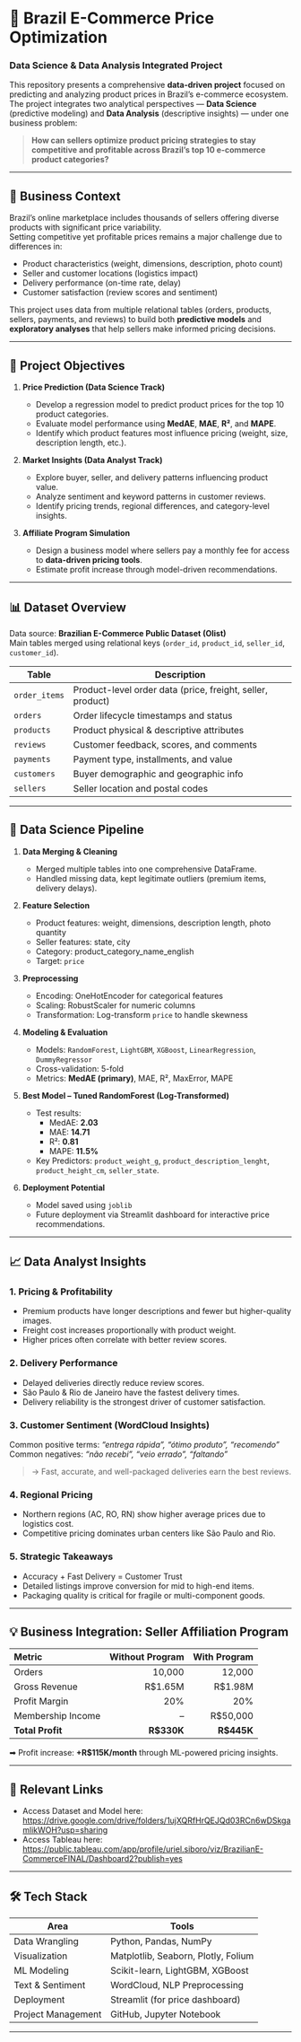 # 🛒 Brazil E-Commerce Price Optimization  
### Data Science & Data Analysis Integrated Project  

This repository presents a comprehensive **data-driven project** focused on predicting and analyzing product prices in Brazil’s e-commerce ecosystem.  
The project integrates two analytical perspectives — **Data Science** (predictive modeling) and **Data Analysis** (descriptive insights) — under one business problem:  
> **How can sellers optimize product pricing strategies to stay competitive and profitable across Brazil’s top 10 e-commerce product categories?**

---

## 🎯 Business Context  

Brazil’s online marketplace includes thousands of sellers offering diverse products with significant price variability.  
Setting competitive yet profitable prices remains a major challenge due to differences in:  

- Product characteristics (weight, dimensions, description, photo count)  
- Seller and customer locations (logistics impact)  
- Delivery performance (on-time rate, delay)  
- Customer satisfaction (review scores and sentiment)  

This project uses data from multiple relational tables (orders, products, sellers, payments, and reviews) to build both **predictive models** and **exploratory analyses** that help sellers make informed pricing decisions.

---

## 🧩 Project Objectives  

1. **Price Prediction (Data Science Track)**  
   - Develop a regression model to predict product prices for the top 10 product categories.  
   - Evaluate model performance using **MedAE**, **MAE**, **R²**, and **MAPE**.  
   - Identify which product features most influence pricing (weight, size, description length, etc.).  

2. **Market Insights (Data Analyst Track)**  
   - Explore buyer, seller, and delivery patterns influencing product value.  
   - Analyze sentiment and keyword patterns in customer reviews.  
   - Identify pricing trends, regional differences, and category-level insights.  

3. **Affiliate Program Simulation**  
   - Design a business model where sellers pay a monthly fee for access to **data-driven pricing tools**.  
   - Estimate profit increase through model-driven recommendations.

---

## 📊 Dataset Overview  

Data source: **Brazilian E-Commerce Public Dataset (Olist)**  
Main tables merged using relational keys (`order_id`, `product_id`, `seller_id`, `customer_id`).

| Table | Description |
|--------|-------------|
| `order_items` | Product-level order data (price, freight, seller, product) |
| `orders` | Order lifecycle timestamps and status |
| `products` | Product physical & descriptive attributes |
| `reviews` | Customer feedback, scores, and comments |
| `payments` | Payment type, installments, and value |
| `customers` | Buyer demographic and geographic info |
| `sellers` | Seller location and postal codes |

---

## 🧠 Data Science Pipeline  

1. **Data Merging & Cleaning**  
   - Merged multiple tables into one comprehensive DataFrame.  
   - Handled missing data, kept legitimate outliers (premium items, delivery delays).  

2. **Feature Selection**  
   - Product features: weight, dimensions, description length, photo quantity  
   - Seller features: state, city  
   - Category: product_category_name_english  
   - Target: `price`  

3. **Preprocessing**  
   - Encoding: OneHotEncoder for categorical features  
   - Scaling: RobustScaler for numeric columns  
   - Transformation: Log-transform `price` to handle skewness  

4. **Modeling & Evaluation**  
   - Models: `RandomForest`, `LightGBM`, `XGBoost`, `LinearRegression`, `DummyRegressor`  
   - Cross-validation: 5-fold  
   - Metrics: **MedAE (primary)**, MAE, R², MaxError, MAPE  

5. **Best Model – Tuned RandomForest (Log-Transformed)**  
   - Test results:  
     - MedAE: **2.03**  
     - MAE: **14.71**  
     - R²: **0.81**  
     - MAPE: **11.5%**  
   - Key Predictors: `product_weight_g`, `product_description_lenght`, `product_height_cm`, `seller_state`.

6. **Deployment Potential**  
   - Model saved using `joblib`  
   - Future deployment via Streamlit dashboard for interactive price recommendations.

---

## 📈 Data Analyst Insights  

### 1. Pricing & Profitability  
- Premium products have longer descriptions and fewer but higher-quality images.  
- Freight cost increases proportionally with product weight.  
- Higher prices often correlate with better review scores.

### 2. Delivery Performance  
- Delayed deliveries directly reduce review scores.  
- São Paulo & Rio de Janeiro have the fastest delivery times.  
- Delivery reliability is the strongest driver of customer satisfaction.

### 3. Customer Sentiment (WordCloud Insights)  
Common positive terms: *“entrega rápida”, “ótimo produto”, “recomendo”*  
Common negatives: *“não recebi”, “veio errado”, “faltando”*  
> → Fast, accurate, and well-packaged deliveries earn the best reviews.

### 4. Regional Pricing  
- Northern regions (AC, RO, RN) show higher average prices due to logistics cost.  
- Competitive pricing dominates urban centers like São Paulo and Rio.  

### 5. Strategic Takeaways  
- Accuracy + Fast Delivery = Customer Trust  
- Detailed listings improve conversion for mid to high-end items.  
- Packaging quality is critical for fragile or multi-component goods.  

---

## 💡 Business Integration: Seller Affiliation Program  

| Metric | Without Program | With Program |
|:--|--:|--:|
| Orders | 10,000 | 12,000 |
| Gross Revenue | R$1.65M | R$1.98M |
| Profit Margin | 20% | 20% |
| Membership Income | – | R$50,000 |
| **Total Profit** | **R$330K** | **R$445K** |

➡ Profit increase: **+R$115K/month** through ML-powered pricing insights.

---

## 🔗 Relevant Links

- Access Dataset and Model here: https://drive.google.com/drive/folders/1ujXQRfHrQEJQd03RCn6wDSkgamlikWOH?usp=sharing
- Access Tableau here: https://public.tableau.com/app/profile/uriel.siboro/viz/BrazilianE-CommerceFINAL/Dashboard2?publish=yes

---

## 🛠️ Tech Stack  

| Area | Tools |
|------|-------|
| Data Wrangling | Python, Pandas, NumPy |
| Visualization | Matplotlib, Seaborn, Plotly, Folium |
| ML Modeling | Scikit-learn, LightGBM, XGBoost |
| Text & Sentiment | WordCloud, NLP Preprocessing |
| Deployment | Streamlit (for price dashboard) |
| Project Management | GitHub, Jupyter Notebook |

---

